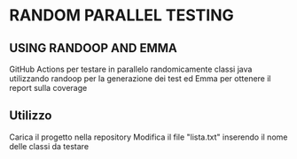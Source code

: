 # RANDOM PARALLEL TESTING   
## USING RANDOOP AND EMMA

GitHub Actions per testare in parallelo randomicamente classi java utilizzando randoop per la generazione dei test ed Emma per ottenere il report sulla coverage

## Utilizzo

Carica il progetto nella repository
Modifica il file "lista.txt" inserendo il nome delle classi da testare

